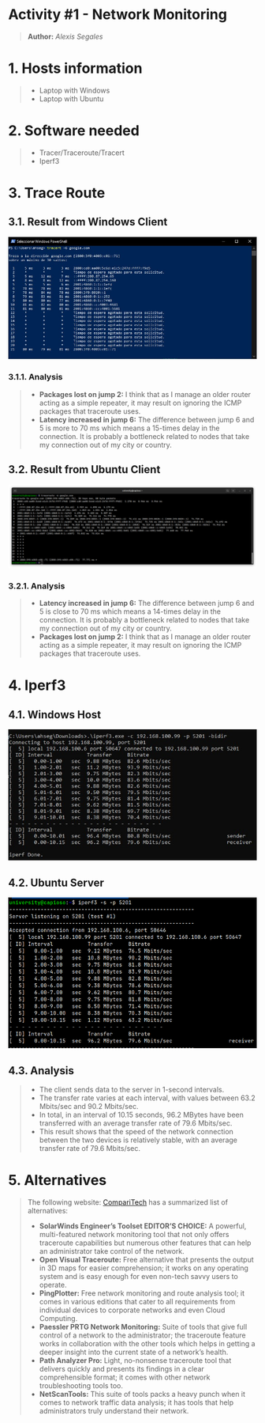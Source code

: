 # Activity #1 - Network Monitoring
> **Author:** *Alexis Segales*

# 1. Hosts information
> * Laptop with Windows
> * Laptop with Ubuntu

# 2. Software needed
> * Tracer/Traceroute/Tracert
> * Iperf3

# 3. Trace Route
## 3.1. Result from Windows Client
![](wroute.png)

### 3.1.1. Analysis
> * **Packages lost on jump 2:** I think that as I manage an older router acting as a simple repeater, it may result on ignoring the ICMP packages that traceroute uses. 
> * **Latency increased in jump 6:** The difference between jump 6 and 5 is more to 70 ms which means a 15-times delay in the connection. It is probably a bottleneck related to nodes that take my connection out of my city or country.
## 3.2. Result from Ubuntu Client
![](lroute.png)

### 3.2.1. Analysis
> * **Latency increased in jump 6:** The difference between jump 6 and 5 is close to 70 ms which means a 14-times delay in the connection. It is probably a bottleneck related to nodes that take my connection out of my city or country.
> * **Packages lost on jump 2:** I think that as I manage an older router acting as a simple repeater, it may result on ignoring the ICMP packages that traceroute uses.

# 4. Iperf3

## 4.1. Windows Host
![](iwindows.png)

## 4.2. Ubuntu Server
![](ilinux.png)

## 4.3. Analysis
> * The client sends data to the server in 1-second intervals. 
> * The transfer rate varies at each interval, with values between 63.2 Mbits/sec and 90.2 Mbits/sec. 
> * In total, in an interval of 10.15 seconds, 96.2 MBytes have been transferred with an average transfer rate of 79.6 Mbits/sec. 
> * This result shows that the speed of the network connection between the two devices is relatively stable, with an average transfer rate of 79.6 Mbits/sec.

# 5. Alternatives
> The following website: [CompariTech](https://www.comparitech.com/net-admin/best-traceroute-alternatives/) has a summarized list of alternatives:
> * **SolarWinds Engineer’s Toolset EDITOR’S CHOICE:** A powerful, multi-featured network monitoring tool that not only offers traceroute capabilities but numerous other features that can help an administrator take control of the network.
> * **Open Visual Traceroute:** Free alternative that presents the output in 3D maps for easier comprehension; it works on any operating system and is easy enough for even non-tech savvy users to operate.
> * **PingPlotter:** Free network monitoring and route analysis tool; it comes in various editions that cater to all requirements from individual devices to corporate networks and even Cloud Computing.
> * **Paessler PRTG Network Monitoring:** Suite of tools that give full control of a network to the administrator; the traceroute feature works in collaboration with the other tools which helps in getting a deeper insight into the current state of a network’s health.
> * **Path Analyzer Pro:** Light, no-nonsense traceroute tool that delivers quickly and presents its findings in a clear comprehensible format; it comes with other network troubleshooting tools too.
> * **NetScanTools:** This suite of tools packs a heavy punch when it comes to network traffic data analysis; it has tools that help administrators truly understand their network.
 
